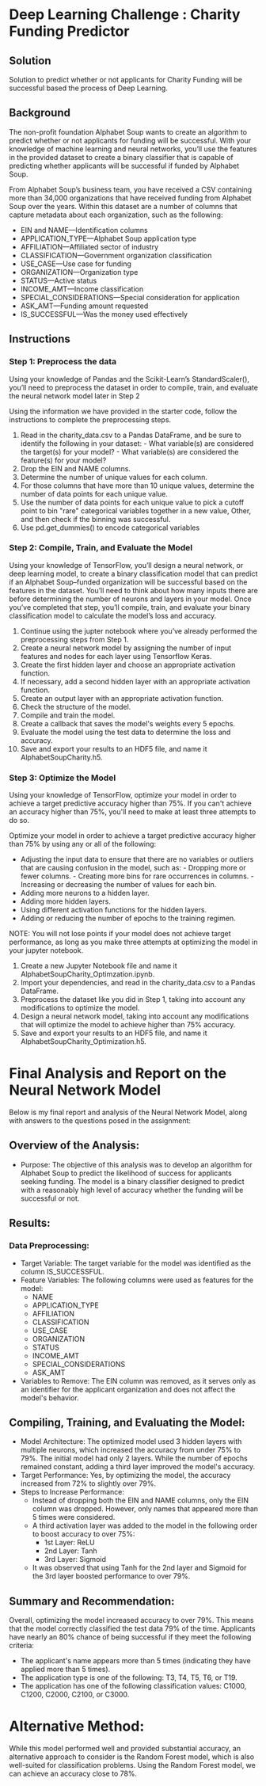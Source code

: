 # Deep Learning Challenge : Charity Funding Predictor

## Solution

Solution to predict whether or not applicants for Charity Funding will be successful based the process of Deep Learning.

## Background
The non-profit foundation Alphabet Soup wants to create an algorithm to predict whether or not applicants for funding will be successful. With your knowledge of machine learning and neural networks, you’ll use the features in the provided dataset to create a binary classifier that is capable of predicting whether applicants will be successful if funded by Alphabet Soup.

From Alphabet Soup’s business team, you have received a CSV containing more than 34,000 organizations that have received funding from Alphabet Soup over the years. Within this dataset are a number of columns that capture metadata about each organization, such as the following:

- EIN and NAME—Identification columns
- APPLICATION_TYPE—Alphabet Soup application type
- AFFILIATION—Affiliated sector of industry
- CLASSIFICATION—Government organization classification
- USE_CASE—Use case for funding
- ORGANIZATION—Organization type
- STATUS—Active status
- INCOME_AMT—Income classification
- SPECIAL_CONSIDERATIONS—Special consideration for application
- ASK_AMT—Funding amount requested
- IS_SUCCESSFUL—Was the money used effectively

## Instructions
### Step 1: Preprocess the data
Using your knowledge of Pandas and the Scikit-Learn’s StandardScaler(), you’ll need to preprocess the dataset in order to compile, train, and evaluate the neural network model later in Step 2

Using the information we have provided in the starter code, follow the instructions to complete the preprocessing steps.

1. Read in the charity_data.csv to a Pandas DataFrame, and be sure to identify the following in your dataset:
           - What variable(s) are considered the target(s) for your model?
           - What variable(s) are considered the feature(s) for your model?
2. Drop the EIN and NAME columns.
3. Determine the number of unique values for each column.
4. For those columns that have more than 10 unique values, determine the number of data points for each unique value.
5. Use the number of data points for each unique value to pick a cutoff point to bin "rare" categorical variables together in a new value, Other, and then check if the binning was successful.
6. Use pd.get_dummies() to encode categorical variables

### Step 2: Compile, Train, and Evaluate the Model
Using your knowledge of TensorFlow, you’ll design a neural network, or deep learning model, to create a binary classification model that can predict if an Alphabet Soup–funded organization will be successful based on the features in the dataset. You’ll need to think about how many inputs there are before determining the number of neurons and layers in your model. Once you’ve completed that step, you’ll compile, train, and evaluate your binary classification model to calculate the model’s loss and accuracy.

1. Continue using the jupter notebook where you’ve already performed the preprocessing steps from Step 1.
2. Create a neural network model by assigning the number of input features and nodes for each layer using Tensorflow Keras.
3. Create the first hidden layer and choose an appropriate activation function.
4. If necessary, add a second hidden layer with an appropriate activation function.
5. Create an output layer with an appropriate activation function.
6. Check the structure of the model.
7. Compile and train the model.
8. Create a callback that saves the model's weights every 5 epochs.
9. Evaluate the model using the test data to determine the loss and accuracy.
10. Save and export your results to an HDF5 file, and name it 
AlphabetSoupCharity.h5.

### Step 3: Optimize the Model
Using your knowledge of TensorFlow, optimize your model in order to achieve a target predictive accuracy higher than 75%. If you can't achieve an accuracy higher than 75%, you'll need to make at least three attempts to do so.

Optimize your model in order to achieve a target predictive accuracy higher than 75% by using any or all of the following:

- Adjusting the input data to ensure that there are no variables or outliers that are causing confusion in the model, such as:
        - Dropping more or fewer columns.
        - Creating more bins for rare occurrences in columns.
        - Increasing or decreasing the number of values for each bin.
- Adding more neurons to a hidden layer.
- Adding more hidden layers.
- Using different activation functions for the hidden layers.
- Adding or reducing the number of epochs to the training regimen.

NOTE: You will not lose points if your model does not achieve target performance, as long as you make three attempts at optimizing the model in your jupyter notebook.

1. Create a new Jupyter Notebook file and name it AlphabetSoupCharity_Optimzation.ipynb.
2. Import your dependencies, and read in the charity_data.csv to a Pandas DataFrame.
3. Preprocess the dataset like you did in Step 1, taking into account any modifications to optimize the model.
4. Design a neural network model, taking into account any modifications that will optimize the model to achieve higher than 75% accuracy.
5. Save and export your results to an HDF5 file, and name it AlphabetSoupCharity_Optimization.h5.

# Final Analysis and Report on the Neural Network Model

Below is my final report and analysis of the Neural Network Model, along with answers to the questions posed in the assignment:

## Overview of the Analysis:

- Purpose: The objective of this analysis was to develop an algorithm for Alphabet Soup to predict the likelihood of success for applicants seeking funding. The model is a binary classifier designed to predict with a reasonably high level of accuracy whether the funding will be successful or not.

## Results:

### Data Preprocessing:

- Target Variable: The target variable for the model was identified as the column IS_SUCCESSFUL.
- Feature Variables: The following columns were used as features for the model:
  - NAME
  - APPLICATION_TYPE
  - AFFILIATION
  - CLASSIFICATION
  - USE_CASE
  - ORGANIZATION
  - STATUS
  - INCOME_AMT
  - SPECIAL_CONSIDERATIONS
  - ASK_AMT
- Variables to Remove: The EIN column was removed, as it serves only as an identifier for the applicant organization and does not affect the model's behavior.

## Compiling, Training, and Evaluating the Model:

- Model Architecture: The optimized model used 3 hidden layers with multiple neurons, which increased the accuracy from under 75% to 79%. The initial model had only 2 layers. While the number of epochs remained constant, adding a third layer improved the model's accuracy.
- Target Performance: Yes, by optimizing the model, the accuracy increased from 72% to slightly over 79%.
- Steps to Increase Performance:
  - Instead of dropping both the EIN and NAME columns, only the EIN column was dropped. However, only names that appeared more than 5 times were considered.
  - A third activation layer was added to the model in the following order to boost accuracy to over 75%:
     - 1st Layer: ReLU
     - 2nd Layer: Tanh
     - 3rd Layer: Sigmoid
   - It was observed that using Tanh for the 2nd layer and Sigmoid for the 3rd layer boosted performance to over                   79%.

## Summary and Recommendation:

Overall, optimizing the model increased accuracy to over 79%. This means that the model correctly classified the test data 79% of the time. Applicants have nearly an 80% chance of being successful if they meet the following criteria:

- The applicant's name appears more than 5 times (indicating they have applied more than 5 times).
- The application type is one of the following: T3, T4, T5, T6, or T19.
- The application has one of the following classification values: C1000, C1200, C2000, C2100, or C3000.

# Alternative Method:

While this model performed well and provided substantial accuracy, an alternative approach to consider is the Random Forest model, which is also well-suited for classification problems. Using the Random Forest model, we can achieve an accuracy close to 78%.






